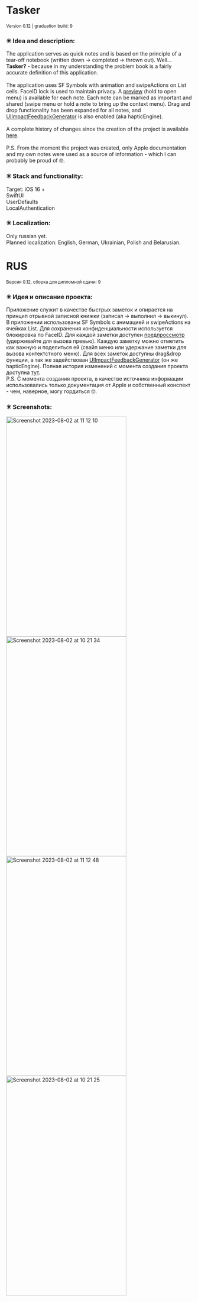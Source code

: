 # <b>Tasker</b><br>
<sup>Version 0.12 | graduation build: 9</sup>
### ✳︎ Idea and description:<br>
The application serves as quick notes and is based on the principle of a tear-off notebook (written down -> completed -> thrown out). Well... <b>Tasker?</b> - because in my understanding the problem book is a fairly accurate definition of this application.<br>
<br>
The application uses SF Symbols with animation and swipeActions on List cells. FaceID lock is used to maintain privacy. A [preview](https://developer.apple.com/documentation/swiftui/contextmenu) (hold to open menu) is available for each note. Each note can be marked as important and shared (swipe menu or hold a note to bring up the context menu). Drag and drop functionality has been expanded for all notes, and [UIImpactFeedbackGenerator](https://developer.apple.com/documentation/uikit/uiimpactfeedbackgenerator) is also enabled (aka hapticEngine).<br>
<br>A complete history of changes since the creation of the project is available [here](https://github.com/lepranby/Tasker-App/blob/main/Tasker/App/DiplomaReadme.md).
<br>
<br>
P.S. From the moment the project was created, only Apple documentation and my own notes were used as a source of information - which I can probably be proud of 🤓.
<br>

### ✳︎ Stack and functionality:<br>
Target: iOS 16 +<br>
SwiftUI<br>
UserDefaults<br>
LocalAuthentication<br>

### ✳︎ Localization:<br>
Only russian yet.<br>
Planned localization: English, German, Ukrainian, Polish and Belarusian.<br>

# RUS
<sup>Версия 0.12, сборка для дипломной сдачи: 9</sup>
### ✳︎ Идея и описание проекта:<br>
Приложение служит в качестве быстрых заметок и опирается на принцип отрывной записной книжки (записал -> выполнил -> выкинул).<br>
В приложении использованы SF Symbols с анимацией и swipeActions на ячейках List. Для сохранения конфиденциальности используется блокировка по FaceID. Для каждой заметки доступен [предпроссмотр](https://developer.apple.com/documentation/swiftui/contextmenu) (удерживайте для вызова превью). Каждую заметку можно отметить как важную и поделиться ей (свайп меню или удержание заметки для вызова контектстного меню). Для всех заметок доступны drag&drop функции, а так же задействован [UIImpactFeedbackGenerator](https://developer.apple.com/documentation/uikit/uiimpactfeedbackgenerator) (он же hapticEngine). Полная история изменений с момента создания проекта доступна [тут](https://github.com/lepranby/Tasker-App/blob/main/Tasker/App/DiplomaReadme.md).
<br>
P.S. C момента создания проекта, в качестве источника информации использовались только документация от Apple и собственный конспект - чем, наверное, могу гордиться 🤓.
<br>
### ✳︎ Screenshots:<br>

<img width="325" height="595" alt="Screenshot 2023-08-02 at 11 12 10" src="https://github.com/lepranby/Tasker-App/assets/113884557/19e396fb-bca2-4cdb-8ec5-02007f5512a2">
<img width="325" height="595" alt="Screenshot 2023-08-02 at 10 21 34" src="https://github.com/lepranby/Tasker-App/assets/113884557/af770679-e79a-4d3f-a9ad-4f81d0087ed5">
<img width="325" height="595" alt="Screenshot 2023-08-02 at 11 12 48" src="https://github.com/lepranby/Tasker-App/assets/113884557/bc947f93-a920-4e1a-9e13-137f354fc905">
<img width="325" height="595" alt="Screenshot 2023-08-02 at 10 21 25" src="https://github.com/lepranby/Tasker-App/assets/113884557/19ec41ff-60d2-45fb-88aa-b9822980b949">
